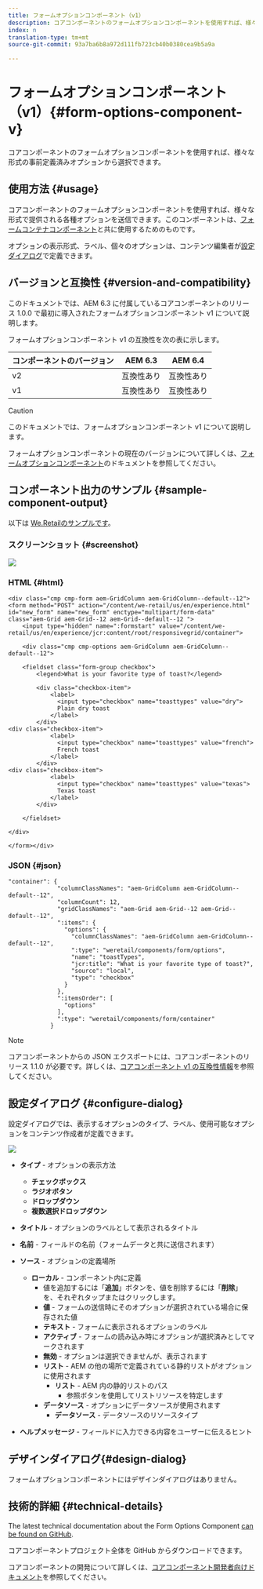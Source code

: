 ```yaml
---
title: フォームオプションコンポーネント（v1）
description: コアコンポーネントのフォームオプションコンポーネントを使用すれば、様々な形式の事前定義済みオプションから選択できます。
index: n
translation-type: tm+mt
source-git-commit: 93a7ba6b8a972d111fb723cb40b0380cea9b5a9a

---
```



# フォームオプションコンポーネント（v1）{#form-options-component-v}

コアコンポーネントのフォームオプションコンポーネントを使用すれば、様々な形式の事前定義済みオプションから選択できます。

## 使用方法 {#usage}

コアコンポーネントのフォームオプションコンポーネントを使用すれば、様々な形式で提供される各種オプションを送信できます。このコンポーネントは、[フォームコンテナコンポーネント](form-container-v1.md)と共に使用するためのものです。

オプションの表示形式、ラベル、個々のオプションは、コンテンツ編集者が[設定ダイアログ](#configure-dialog)で定義できます。

## バージョンと互換性 {#version-and-compatibility}

このドキュメントでは、AEM 6.3 に付属しているコアコンポーネントのリリース 1.0.0 で最初に導入されたフォームオプションコンポーネント v1 について説明します。

フォームオプションコンポーネント v1 の互換性を次の表に示します。

| コンポーネントのバージョン | AEM 6.3 | AEM 6.4 |
|--- |--- |--- |
| v2 | 互換性あり | 互換性あり |
| v1 | 互換性あり | 互換性あり |

>[!CAUTION]
>
>このドキュメントでは、フォームオプションコンポーネント v1 について説明します。
>
>フォームオプションコンポーネントの現在のバージョンについて詳しくは、[フォームオプションコンポーネント](/help/components/forms/form-options.md)のドキュメントを参照してください。

## コンポーネント出力のサンプル {#sample-component-output}

以下は [We.Retailのサンプルです](https://helpx.adobe.com/experience-manager/6-4/sites/developing/using/we-retail.html)。

### スクリーンショット {#screenshot}

![](/help/assets/chlimage_1-89.png)

### HTML {#html}

```
<div class="cmp cmp-form aem-GridColumn aem-GridColumn--default--12">
<form method="POST" action="/content/we-retail/us/en/experience.html" id="new_form" name="new_form" enctype="multipart/form-data" class="aem-Grid aem-Grid--12 aem-Grid--default--12 ">
    <input type="hidden" name=":formstart" value="/content/we-retail/us/en/experience/jcr:content/root/responsivegrid/container">
    
    <div class="cmp cmp-options aem-GridColumn aem-GridColumn--default--12">

    <fieldset class="form-group checkbox">
        <legend>What is your favorite type of toast?</legend>
        
        <div class="checkbox-item">
            <label>
              <input type="checkbox" name="toasttypes" value="dry">
              Plain dry toast
            </label>
        </div>
<div class="checkbox-item">
            <label>
              <input type="checkbox" name="toasttypes" value="french">
              French toast
            </label>
        </div>
<div class="checkbox-item">
            <label>
              <input type="checkbox" name="toasttypes" value="texas">
              Texas toast
            </label>
        </div>

    </fieldset>
    
</div>
    
</form></div>
```

### JSON {#json}

```
"container": {
              "columnClassNames": "aem-GridColumn aem-GridColumn--default--12",
              "columnCount": 12,
              "gridClassNames": "aem-Grid aem-Grid--12 aem-Grid--default--12",
              ":items": {
                "options": {
                  "columnClassNames": "aem-GridColumn aem-GridColumn--default--12",
                  ":type": "weretail/components/form/options",
                  "name": "toastTypes",
                  "jcr:title": "What is your favorite type of toast?",
                  "source": "local",
                  "type": "checkbox"
                }
              },
              ":itemsOrder": [
                "options"
              ],
              ":type": "weretail/components/form/container"
            }
```

>[!NOTE]
>
>コアコンポーネントからの JSON エクスポートには、コアコンポーネントのリリース 1.1.0 が必要です。詳しくは、[コアコンポーネント v1 の互換性情報](/help/versions.md)を参照してください。

## 設定ダイアログ {#configure-dialog}

設定ダイアログでは、表示するオプションのタイプ、ラベル、使用可能なオプションをコンテンツ作成者が定義できます。

![](/help/assets/chlimage_1-90.png)

* **タイプ** - オプションの表示方法

   * **チェックボックス**
   * **ラジオボタン**
   * **ドロップダウン**
   * **複数選択ドロップダウン**

* **タイトル** - オプションのラベルとして表示されるタイトル
* **名前** - フィールドの名前（フォームデータと共に送信されます）
* **ソース** - オプションの定義場所

   * **ローカル** - コンポーネント内に定義
      * 値を追加するには「**追加**」ボタンを、値を削除するには「**削除**」を、それぞれタップまたはクリックします。
      * **値** - フォームの送信時にそのオプションが選択されている場合に保存された値
      * **テキスト** - フォームに表示されるオプションのラベル
      * **アクティブ** - フォームの読み込み時にオプションが選択済みとしてマークされます
      * **無効** - オプションは選択できませんが、表示されます
      * **リスト** - AEM の他の場所で定義されている静的リストがオプションに使用されます
         * **リスト** - AEM 内の静的リストのパス
            * 参照ボタンを使用してリストリソースを特定します
      * **データソース** - オプションにデータソースが使用されます
         * **データソース** - データソースのリソースタイプ
* **ヘルプメッセージ** - フィールドに入力できる内容をユーザーに伝えるヒント

## デザインダイアログ{#design-dialog}

フォームオプションコンポーネントにはデザインダイアログはありません。

## 技術的詳細 {#technical-details}

The latest technical documentation about the Form Options Component [can be found on GitHub](https://github.com/adobe/aem-core-wcm-components/tree/master/content/src/content/jcr_root/apps/core/wcm/components/form/options/v1/options).

コアコンポーネントプロジェクト全体を GitHub からダウンロードできます。

コアコンポーネントの開発について詳しくは、[コアコンポーネント開発者向けドキュメント](/help/developing/overview.md)を参照してください。
